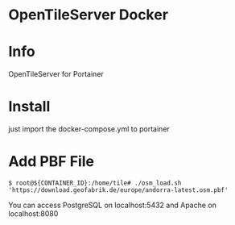 # OpenTileServer Docker

# Info
OpenTileServer for Portainer

# Install
just import the docker-compose.yml to portainer
    
# Add PBF File

    $ root@${CONTAINER_ID}:/home/tile# ./osm_load.sh 'https://download.geofabrik.de/europe/andorra-latest.osm.pbf'
    
You can access PostgreSQL on localhost:5432 and Apache on localhost:8080




